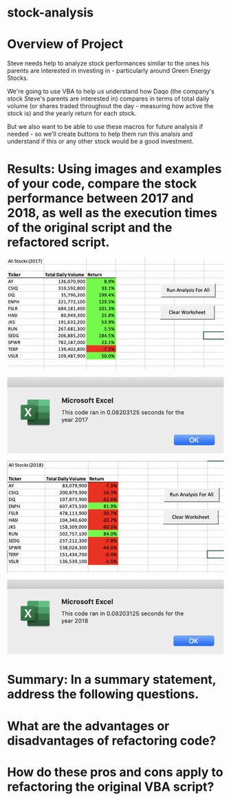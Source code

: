 # stock-analysis

# Overview of Project

Steve needs help to analyze stock performances similar to the ones his parents are interested in investing in - particularly around Green Energy Stocks.  

We're going to use VBA to help us understand how Daqo (the company's stock Steve's parents are interested in) compares in terms of total daily volume (or shares traded throughout the day - measuring how active the stock is) and the yearly return for each stock. 

But we also want to be able to use these macros for future analysis if needed - so we'll create buttons to help them run this analsis and understand if this or any other stock would be a good investment.  


# Results: Using images and examples of your code, compare the stock performance between 2017 and 2018, as well as the execution times of the original script and the refactored script.

![](/Stock_Performance_2017.png)

![](/VBA_Challenge_2017.png)



![](/Stock_Performance_2018.png)

![](/VBA_Challenge_2018.png)


# Summary: In a summary statement, address the following questions.


# What are the advantages or disadvantages of refactoring code?


# How do these pros and cons apply to refactoring the original VBA script?
